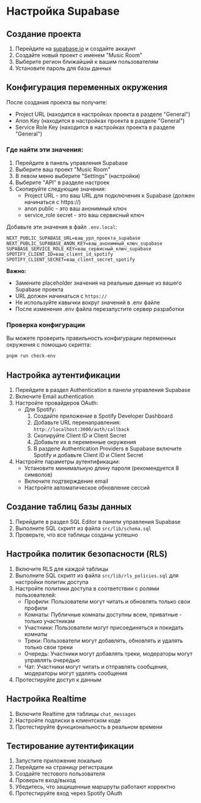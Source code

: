 # Настройка Supabase

## Создание проекта

1. Перейдите на [supabase.io](https://supabase.io) и создайте аккаунт
2. Создайте новый проект с именем "Music Room"
3. Выберите регион ближайший к вашим пользователям
4. Установите пароль для базы данных

## Конфигурация переменных окружения

После создания проекта вы получите:

- Project URL (находится в настройках проекта в разделе "General")
- Anon Key (находится в настройках проекта в разделе "General")
- Service Role Key (находится в настройках проекта в разделе "General")

### Где найти эти значения:

1. Перейдите в панель управления Supabase
2. Выберите ваш проект "Music Room"
3. В левом меню выберите "Settings" (настройки)
4. Выберите "API" в разделе настроек
5. Скопируйте следующие значения:
   - Project URL - это ваш URL для подключения к Supabase (должен начинаться с https://)
   - anon public - это ваш анонимный ключ
   - service_role secret - это ваш сервисный ключ

Добавьте эти значения в файл `.env.local`:

```
NEXT_PUBLIC_SUPABASE_URL=ваш_урл_проекта_supabase
NEXT_PUBLIC_SUPABASE_ANON_KEY=ваш_анонимный_ключ_supabase
SUPABASE_SERVICE_ROLE_KEY=ваш_сервисный_ключ_supabase
SPOTIFY_CLIENT_ID=ваш_client_id_spotify
SPOTIFY_CLIENT_SECRET=ваш_client_secret_spotify
```

**Важно:**

- Замените placeholder значения на реальные данные из вашего Supabase проекта
- URL должен начинаться с `https://`
- Не используйте кавычки вокруг значений в .env файле
- После изменения .env файла перезапустите сервер разработки

### Проверка конфигурации

Вы можете проверить правильность конфигурации переменных окружения с помощью скрипта:

```bash
pnpm run check-env
```

## Настройка аутентификации

1. Перейдите в раздел Authentication в панели управления Supabase
2. Включите Email authentication
3. Настройте провайдеров OAuth:
   - Для Spotify:
     1. Создайте приложение в Spotify Developer Dashboard
     2. Добавьте URL перенаправления: `http://localhost:3000/auth/callback`
     3. Скопируйте Client ID и Client Secret
     4. Добавьте их в переменные окружения
     5. В разделе Authentication Providers в Supabase включите Spotify и добавьте Client ID и Client Secret
4. Настройте параметры аутентификации:
   - Установите минимальную длину пароля (рекомендуется 8 символов)
   - Включите подтверждение email
   - Настройте автоматическое обновление сессий

## Создание таблиц базы данных

1. Перейдите в раздел SQL Editor в панели управления Supabase
2. Выполните SQL скрипт из файла `src/lib/schema.sql`
3. Проверьте, что все таблицы созданы успешно

## Настройка политик безопасности (RLS)

1. Включите RLS для каждой таблицы
2. Выполните SQL скрипт из файла `src/lib/rls_policies.sql` для настройки политик доступа
3. Настройте политики доступа в соответствии с ролями пользователей:
   - Профили: Пользователи могут читать и обновлять только свои профили
   - Комнаты: Публичные комнаты доступны всем, приватные - только участникам
   - Участники: Пользователи могут присоединяться и покидать комнаты
   - Треки: Пользователи могут добавлять, обновлять и удалять только свои треки
   - Очередь: Участники могут добавлять треки, модераторы могут управлять очередью
   - Чат: Участники могут читать и отправлять сообщения, модераторы могут удалять сообщения
4. Протестируйте доступ к данным

## Настройка Realtime

1. Включите Realtime для таблицы `chat_messages`
2. Настройте подписки в клиентском коде
3. Протестируйте функциональность в реальном времени

## Тестирование аутентификации

1. Запустите приложение локально
2. Перейдите на страницу регистрации
3. Создайте тестового пользователя
4. Проверьте вход/выход
5. Убедитесь, что защищенные маршруты работают корректно
6. Протестируйте вход через Spotify OAuth

